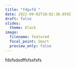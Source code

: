 ```yaml
---
title: "fdgvfd "
date: 2022-09-02T10:02:30.059Z
draft: false
slides:
  theme: black
image:
  filename: featured
  focal_point: Smart
  preview_only: false
---
```

f﻿dsfsdsdffsfssfsfs